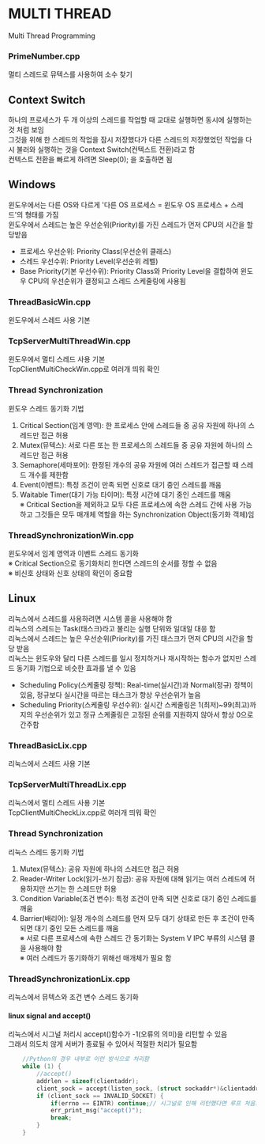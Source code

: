 # MULTI THREAD
Multi Thread Programming
### PrimeNumber.cpp
멀티 스레드로 뮤텍스를 사용하여 소수 찾기
## Context Switch
하나의 프로세스가 두 개 이상의 스레드를 작업할 때 교대로 실행하면 동시에 실행하는 것 처럼 보임   
그것을 위해 한 스레드의 작업을 잠시 저장했다가 다른 스레드의 저장했었던 작업을 다시 불러와 실행하는 것을 Context Switch(컨텍스트 전환)라고 함   
컨텍스트 전환을 빠르게 하려면 Sleep(0); 을 호출하면 됨

## Windows
윈도우에서는 다른 OS와 다르게 '다른 OS 프로세스 = 윈도우 OS 프로세스 + 스레드'의 형태를 가짐   
윈도우에서 스레드는 높은 우선순위(Priority)를 가진 스레드가 먼저 CPU의 시간을 할당받음
- 프로세스 우선순위: Priority Class(우선순위 클래스)
- 스레드 우선수위: Priority Level(우선순위 레벨)
- Base Priority(기본 우선수위): Priority Class와 Priority Level을 결합하여 윈도우 CPU의 우선순위가 결정되고 스레드 스케줄링에 사용됨
### ThreadBasicWin.cpp
윈도우에서 스레드 사용 기본
### TcpServerMultiThreadWin.cpp
윈도우에서 멀티 스레드 사용 기본   
TcpClientMultiCheckWin.cpp로 여러개 띄워 확인
### Thread Synchronization
윈도우 스레드 동기화 기법
1. Critical Section(임계 영역): 한 프로세스 안에 스레드들 중 공유 자원에 하나의 스레드만 접근 허용
2. Mutex(뮤텍스): 서로 다른 또는 한 프로세스의 스레드들 중 공유 자원에 하나의 스레드만 접근 허용
3. Semaphore(세마포어): 한정된 개수의 공유 자원에 여러 스레드가 접근할 때 스레드 개수를 제한함
4. Event(이벤트): 특정 조건이 만족 되면 신호로 대기 중인 스레드를 깨움
5. Waitable Timer(대기 가능 타이머): 특정 시간에 대기 중인 스레드를 깨움   
※ Critical Section을 제외하고 모두 다른 프로세스에 속한 스레드 간에 사용 가능하고 그것들은 모두 매개체 역할을 하는 Synchronization Object(동기화 객체)임
### ThreadSynchronizationWin.cpp
윈도우에서 임계 영역과 이벤트 스레드 동기화   
※ Critical Section으로 동기화처리 한다면 스레드의 순서를 정할 수 없음   
※ 비신호 상태와 신호 상태의 확인이 중요함
## Linux
리눅스에서 스레드를 사용하려면 시스템 콜을 사용해야 함   
리눅스의 스레드는 Task(태스크)라고 불리는 실행 단위와 일대일 대응 함   
리눅스에서 스레드는 높은 우선순위(Priority)를 가진 태스크가 먼저 CPU의 시간을 할당 받음   
리눅스는 윈도우와 달리 다른 스레드를 일시 정지하거나 재시작하는 함수가 없지만 스레드 동기화 기법으로 비슷한 효과를 낼 수 있음
- Scheduling Policy(스케줄링 정책): Real-time(실시간)과 Normal(정규) 정책이 있음, 정규보다 실시간을 따르는 태스크가 항상 우선순위가 높음
- Scheduling Priority(스케줄링 우선수위): 실시간 스케줄링은 1(최저)~99(최고)까지의 우선순위가 있고 정규 스케줄링은 고정된 순위를 지원하지 않아서 항상 0으로 간주함
### ThreadBasicLix.cpp
리눅스에서 스레드 사용 기본
### TcpServerMultiThreadLix.cpp
리눅스에서 멀티 스레드 사용 기본   
TcpClientMultiCheckLix.cpp로 여러개 띄워 확인
### Thread Synchronization
리눅스 스레드 동기화 기법
1. Mutex(뮤텍스): 공유 자원에 하나의 스레드만 접근 허용
2. Reader-Writer Lock(읽기-쓰기 잠금): 공유 자원에 대해 읽기는 여러 스레드에 허용하지만 쓰기는 한 스레드만 허용
3. Condition Variable(조건 변수): 특정 조건이 만족 되면 신호로 대기 중인 스레드를 깨움
4. Barrier(배리어): 일정 개수의 스레드를 먼저 모두 대기 상태로 만든 후 조건이 만족되면 대기 중인 모든 스레드를 깨움   
※ 서로 다른 프로세스에 속한 스레드 간 동기화는 System V IPC 부류의 시스템 콜을 사용해야 함   
※ 여러 스레드가 동기화하기 위해선 매개체가 필요 함
### ThreadSynchronizationLix.cpp
리눅스에서 뮤텍스와 조건 변수 스레드 동기화
#### linux signal and accept()
리눅스에서 시그널 처리시 accept()함수가 -1(오류의 의미)을 리턴할 수 있음   
그래서 의도치 않게 서버가 종료될 수 있어서 적절한 처리가 필요함
```c
    //Python의 경우 내부로 이런 방식으로 처리함
    while (1) {
		//accept()
		addrlen = sizeof(clientaddr);
		client_sock = accept(listen_sock, (struct sockaddr*)&clientaddr, &addrlen);
		if (client_sock == INVALID_SOCKET) {
            if(errno == EINTR) continue;// 시그널로 인해 리턴했다면 루프 처음으로 되돌아감
			err_print_msg("accept()");
			break;
		}
	}
```
